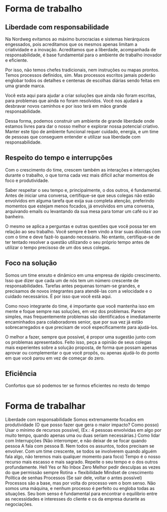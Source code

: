 # Forma de trabalho


## Liberdade com responsabilidade

Na Nordweg evitamos ao máximo burocracias e sistemas hierárquicos engessados, pois acreditamos que os mesmos apenas limitam a criatividade e a inovação. Acreditamos que a liberdade, acompanhada de responsabilidade, é base fundamental para o ambiente de trabalho inovador e eficiente.

Por isso, não temos chefes tradicionais, nem instruções ou mapas prontos. Temos processos definidos, sim. Mas processos escritos jamais poderão englobar todos os detalhes e centenas de escolhas diárias sendo feitas em uma grande marca. 

Você esta aqui para ajudar a criar soluções que ainda não foram escritas, para problemas que ainda no foram resolvidos. Você nos ajudará a desbravar novos caminhos e por isso terá em mãos grande responsabilidade. 

Dessa forma, podemos construir um ambiente de grande liberdade onde estamos livres para dar o nosso melhor e explorar nossa potencial criativo. Manter este tipo de ambiente funcional requer cuidado, energia, e um time de pessoas que conseguem entender e utilizar sua liberdade com responsabilidade. 


## Respeito do tempo e interrupções

Com o crescimento do time, crescem também as interações e interrupções durante o trabalho, o que torna cada vez mais difícil achar momentos de foco e produtividade.

Saber respeitar o seu tempo e, principalmente, o dos outros, é fundamental. Antes de iniciar uma conversa, certifique-se que seus colegas não estão envolvidos em alguma tarefa que exija sua completa atenção, preferindo momentos que estejam menos focados, já envolvidos em uma conversa, arquivando emails ou levantando da sua mesa para tomar um café ou ir ao banheiro.

O mesmo se aplica a perguntas e outras questões que você possa ter em relação ao seu trabalho. Você sempre é bem vindo a tirar suas dúvidas com com o time e deve fazê-lo quando necessário. No entanto, certifique-se de ter tentado resolver a questão utilizando o seu próprio tempo antes de utilizar o tempo precisoso de um dos seus colegas.


## Foco na solução

Somos um time enxuto e dinâmico em uma empresa de rápido crescimento. Isso que dizer que cada um de nós tem um número crescente de responsabilidades. Tarefas antes pequenas tornam-se grandes, e precisamos de novos integrantes para atendê-las com a velocidade e o cuidado necessários. É por isso que você está aqui.

Como novo integrante do time, é importante que você mantenha isso em mente e foque sempre nas soluções, em vez dos problemas. Parece simples, mas frequentemente problemas são identificados e imediatamente encaminhados para colaboradores senior, que por sua vez já estão sobrecarregados e que precisam de você especificamente para ajudá-los. 

O melhor a fazer, sempre que possível, é propor uma sugestão junto com os problemas apresentados. Feito isso, peça a opinião de seus colegas mais experientes sobre a solução proposta, de forma que possam apenas aprovar ou complementar o que você propôs, ou apenas ajudá-lo do ponto em que você parou em vez de começar do zero.


## Eficiência

Confortos que só podemos ter se formos eficientes no resto do tempo




# Forma de trabalhar
Liberdade com responsabilidade
Somos extremamente focados em produtividade (O que posso fazer que gera o maior impacto? Como posso)
Usar o mínimo de recursos possível, (Ex.: 4 pessoas envolvidas em algo por muito tempo, quando apenas uma ou duas seriam necessárias.)
Como lidar com Interrupções (Não interromper, e não deixar de se focar quando pessoa A fala com pessoa B. Nem todos os assuntos, todos precisam se envolver. Com um time crescente, se todos se involverem quando alguém fala algo, não teremos mais qualquer momento para foco)
Tempo é o nosso recurso mais escasso e mais sagrado. Repeite o seu tempo e o dos outros profundamente.
Hell Yes or No
Inbox Zero
Melhor pedir desculpas as vezes do que permissão sempre
Rotina + flexibilidade
Mindset de crescimento
Política de senhas
Processos (Se sair dele, voltar o antes possível)
Processos são a base, mas por volta do processo vem o bom senso. Não somos uma máquina, e nenhum processo é perfeito ou engloba todas as situações. Seu bom senso é fundamental para encontrar o equilibrio entre as necessidades e interesses do cliente e os da empresa durante as negociações.
